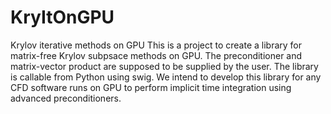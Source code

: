 # KryItOnGPU
Krylov iterative methods on GPU
This is a project to create a library for matrix-free Krylov subpsace methods on GPU.
The preconditioner and matrix-vector product are supposed to be supplied by the user.
The library is callable from Python using swig.
We intend to develop this library for any CFD software runs on GPU to perform implicit time
integration using advanced preconditioners.
